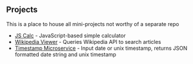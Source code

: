 ## Projects
This is a place to house all mini-projects not worthy of a separate repo

- [JS Calc](http://royal-control.surge.sh/) - JavaScript-based simple calculator
- [Wikipedia Viewer](http://kind-things.surge.sh/) - Queries Wikipedia API to search articles
- [Timestamp Microservice](https://aa-timestamp.herokuapp.com/) - Input date or unix timestamp, returns JSON formatted date string and unix timestamp
